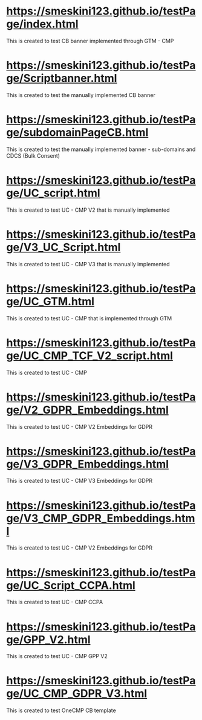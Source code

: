 # https://smeskini123.github.io/testPage/index.html
This is created to test CB banner implemented through GTM - CMP

# https://smeskini123.github.io/testPage/Scriptbanner.html
This is created to test the manually implemented CB banner

# https://smeskini123.github.io/testPage/subdomainPageCB.html
This is created to test the manually implemented banner - sub-domains and CDCS (Bulk Consent)

# https://smeskini123.github.io/testPage/UC_script.html
This is created to test UC - CMP V2 that is manually implemented

# https://smeskini123.github.io/testPage/V3_UC_Script.html
This is created to test UC - CMP V3 that is manually implemented

# https://smeskini123.github.io/testPage/UC_GTM.html
This is created to test UC - CMP that is implemented through GTM

# https://smeskini123.github.io/testPage/UC_CMP_TCF_V2_script.html
This is created to test UC - CMP 

# https://smeskini123.github.io/testPage/V2_GDPR_Embeddings.html
This is created to test UC - CMP V2 Embeddings for GDPR

# https://smeskini123.github.io/testPage/V3_GDPR_Embeddings.html
This is created to test UC - CMP V3 Embeddings for GDPR

# https://smeskini123.github.io/testPage/V3_CMP_GDPR_Embeddings.html
This is created to test UC - CMP V2 Embeddings for GDPR

# https://smeskini123.github.io/testPage/UC_Script_CCPA.html
This is created to test UC - CMP CCPA 

# https://smeskini123.github.io/testPage/GPP_V2.html
This is created to test UC - CMP GPP V2 

# https://smeskini123.github.io/testPage/UC_CMP_GDPR_V3.html
This is created to test OneCMP CB template







